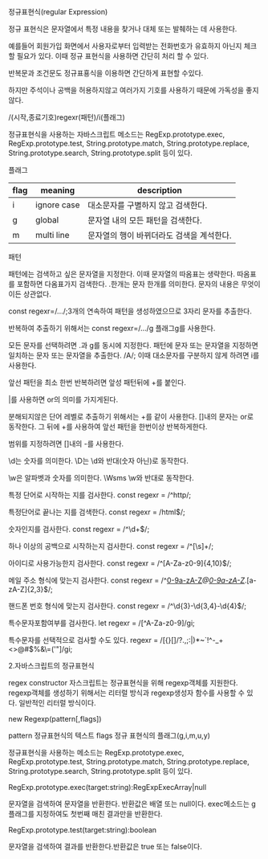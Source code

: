 정규표현식(regular Expression)

 정규 표현식은 문자열에서 특정 내용을 찾거나 대체 또는 발췌하는 데 사용한다.

예를들어 회원가입 화면에서 사용자로부터 입력받는 전화번호가 유효하지 아닌지 체크할 필요가 있다. 이때 정규 표현식을 사용하면 간단히 처리 할 수 있다.

반복문과 조건문도 정규표횽식을 이용하면 간단하게 표현할 수있다.

하지만 주석이나 공백을 허용하지않고 여러가지 기호를 사용하기 때문에 가독성을 좋지 않다.

/(시작,종료기호)regexr(패턴)/i(플래그)

정규표현식을 사용하는 자바스크립트 메소드는 RegExp.prototype.exec, RegExp.prototype.test, String.prototype.match, String.prototype.replace, String.prototype.search, String.prototype.split 등이 있다.

플래그

| flag | meaning     | description                               |
| ---- | ----------- | ----------------------------------------- |
| i    | ignore case | 대소문자를 구별하지 않고 검색한다.        |
| g    | global      | 문자열 내의 모든 패턴을 검색한다.         |
| m    | multi line  | 문자열의 행이 바뀌더라도 검색을 계석한다. |

패턴

패턴에는 검색하고 싶은 문자열을 지정한다. 이때 문자열의 따옴표는 생략한다. 따옴표를 포함하면 다옴표가지 검색한다. 
.한개는 문자 한개를 의미한다. 문자의 내용은 무엇이이든 상관없다. 

const regexr=/.../;3개의 연속하여 패턴을 생성하였으므로 3자리 문자를 추출한다.

반복하여 추출하기 위해서는 const regexr=/.../g 플래그g를 사용한다.

모든 문자를 선택하려면 .과 g를 동시에 지정한다.
패턴에 문자 또는 문자열을 지정하면 일치하는 문자 또는 문자열을 추출한다.
/A/; 이때 대소문자를 구분하지 않게 하려면 i를 사용한다.

앞선 패턴을 최소 한번 반복하려면 앞성 패턴뒤에 +를 붙인다. 

|를 사용하면 or의 의미를 가지게된다.

분해되지않은 단어 레벨로 추출하기 위해서는 +를 같이 사용한다.
[]내의 문자는 or로 동작한다. 그 뒤에 +를 사용하여 앞선 패턴을 한번이상 반복하게한다.

범위를 지정하려면 []내의 -를 사용한다. 

\d는 숫자를 의미한다. \D는  \d와 반대(숫자 아닌)로 동작한다.

\w은 알파벳과 숫자를 의미한다. \Wsms \w와 반대로 동작한다.

특정 단어로 시작하는 지를 검사한다.
const regexr = /^http/;

특정단어로 끝나는 지를 검색한다.
const regexr = /html$/;

숫자인지를 검사한다.
const regexr = /^\d+$/;

하나 이상의 공백으로 시작하는지 검사한다.
const regexr = /^[\s]+/;

아이디로 사용가능한지 검사한다.
const regexr = /^[A-Za-z0-9]{4,10}$/;

메일 주소 형식에 맞는지 검사한다.
const regexr = /^[0-9a-zA-Z]([-_\.]?[0-9a-zA-Z])*@[0-9a-zA-Z]([-_\.]?[0-9a-zA-Z])*\.[a-zA-Z]{2,3}$/;

핸드폰 번호 형식에 맞는지 검사한다.
const regexr = /^\d{3}-\d{3,4}-\d{4}$/;

특수문자포함여부를 검사한다.
let regexr = /[^A-Za-z0-9]/gi;

특수문자를 선택적으로 검사할 수도 있다.
regexr = /[\{\}\[\]\/?.,;:|\)*~`!^\-_+<>@\#$%&\\\=\(\'\"]/gi;

2.자바스크립트의 정규표현식

regex constructor
자스크립트는 정규표현식을 위해 regexp객체를 지원한다. regexp객체를 생성하기 위해서는 리터럴 방식과 regexp생성자 함수를 사용할 수 있다. 일반적인 리터럴 방식이다.

new Regexp(pattern[,flags])

pattern 정규표현식의 텍스트
flags 정규 표현식의 플래그(g,i,m,u,y)

정규표현식을 사용하는 메소드는 RegExp.prototype.exec, RegExp.prototype.test, String.prototype.match, String.prototype.replace, String.prototype.search, String.prototype.split 등이 있다.

RegExp.prototype.exec(target:string):RegExpExecArray|null

문자열을 검색하여 문자열을 반환한다. 반환값은 배열 또는 null이다.
exec메소드는 g플래그를 지정하여도 첫번째 매친 결과만을 반환한다.

RegExp.prototype.test(target:string):boolean

문자열을 검색하여 결과를 반환한다.반환값은 true 또는 false이다.

